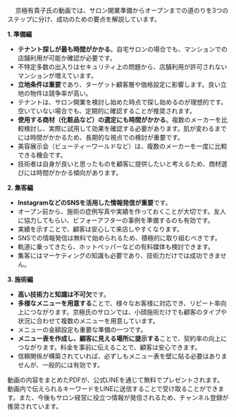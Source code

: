 　
京極有貴子氏の動画では、サロン開業準備からオープンまでの道のりを3つのステップに分け、成功のための要点を解説しています。

**1. 準備編**

- **テナント探しが最も時間がかかる**。自宅サロンの場合でも、マンションでの店舗利用が可能か確認が必要です。
- 不特定多数の出入りはセキュリティ上の問題から、店舗利用が許可されないマンションが増えています。
- **立地条件は重要**であり、ターゲット顧客層や価格設定に影響します。良い立地の物件は競争率が高い。
- テナントは、サロン開業を検討し始めた時点で探し始めるのが理想的です。空いていない場合でも、定期的に確認することが推奨されます。
- **使用する商材（化粧品など）の選定にも時間がかかる**。複数のメーカーを比較検討し、実際に試用して効果を確認する必要があります。肌が変わるまでには時間がかかるため、長期的な視点での検討が重要です。
- 美容展示会（ビューティーワールドなど）は、複数のメーカーを一度に比較できる機会です。
- 技術者は自身が良いと思ったものを顧客に提供したいと考えるため、商材選びには時間がかかる傾向があります。

**2. 集客編**

- **InstagramなどのSNSを活用した情報発信が重要**です。
- オープン前から、施術の症例写真や実績を作っておくことが大切です。友人に協力してもらい、ビフォーアフターの事例を準備するのも有効です。
- 実績を示すことで、顧客は安心して来店しやすくなります。
- SNSでの情報発信は無料で始められるため、積極的に取り組むべきです。
- 軌道に乗ってきたら、ホットペッパーなどの有料媒体も検討できます。
- 集客にはマーケティングの知識も必要であり、技術力だけでは成功できません。

**3. 施術編**

- **高い技術力と知識は不可欠**です。
- **多様なメニューを用意する**ことで、様々なお客様に対応でき、リピート率向上につながります。京極氏のサロンでは、小顔施術だけでも顧客のタイプや状況に合わせて複数のメニューを用意しています。
- メニューの金額設定も重要な準備の一つです。
- **メニュー表を作成し、顧客に見える場所に提示する**ことで、契約率の向上につながります。料金を事前に伝えることで、顧客は安心できます。
- 信頼関係が構築されていれば、必ずしもメニュー表を壁に貼る必要はありませんが、一般的には有効です。

動画の内容をまとめたPDFが、公式LINEを通じて無料でプレゼントされます。動画内で伝えられるキーワードをLINEに送信することで受け取ることができます。また、今後もサロン経営に役立つ情報が発信されるため、チャンネル登録が推奨されています。